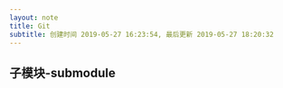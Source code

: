 ```yaml
---
layout: note
title: Git
subtitle: 创建时间 2019-05-27 16:23:54, 最后更新 2019-05-27 18:20:32
---
```


## 子模块-submodule

